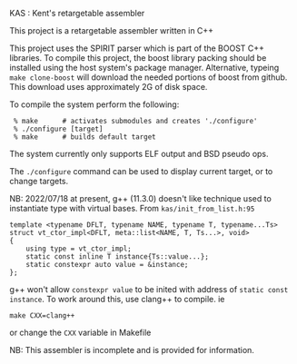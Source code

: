 
KAS : Kent's retargetable assembler

This project is a retargetable assembler written in C++

This project uses the SPIRIT parser which is part of the BOOST C++ libraries.
To compile this project, the boost library packing should be installed using
the host system's package manager. Alternative, typeing `make clone-boost`
will download the needed portions of boost from github. This download uses
approximately 2G of disk space.

To compile the system perform the following:

     % make      # activates submodules and creates './configure'
     % ./configure [target]
     % make      # builds default target

The system currently only supports ELF output and BSD pseudo ops.

The `./configure` command can be used to display current target, or to
change targets.

NB: 2022/07/18 at present, g++ (11.3.0)  doesn't like technique used
to instantiate type with virtual bases. From `kas/init_from_list.h:95`

    template <typename DFLT, typename NAME, typename T, typename...Ts>
    struct vt_ctor_impl<DFLT, meta::list<NAME, T, Ts...>, void>
    {
        using type = vt_ctor_impl;
        static const inline T instance{Ts::value...};
        static constexpr auto value = &instance;
    };

g++ won't allow `constexpr value` to be inited with address of
`static const instance`.
To work around this, use clang++ to compile. ie

    make CXX=clang++ 

or change the `CXX` variable in Makefile


NB: This assembler is incomplete and is provided for information.

